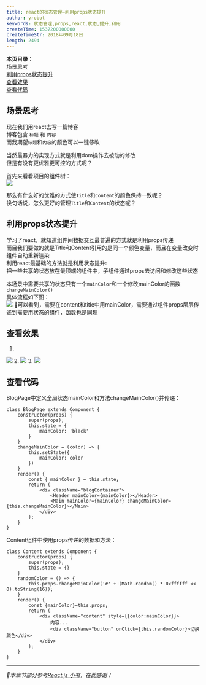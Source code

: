 ```yaml
---
title: react的状态管理—利用props状态提升
author: yrobot
keywords: 状态管理,props,react,状态,提升,利用
createTime: 1537200000000
createTimeStr: 2018年09月18日
length: 2494
---
```


__本页目录：__   
[场景思考](#index)  
[利用props状态提升](#props)  
[查看效果](#result)  
[查看代码](#code)  

<a id='index'></a>

## 场景思考
现在我们用react去写一篇博客  
博客包含 `标题` 和 `内容`  
而我期望`标题`和`内容`的颜色可以一键修改  

当然最暴力的实现方式就是利用dom操作去被动的修改  
但是有没有更优雅更可控的方式呢？  

首先来看看项目的组件树：  
![](https://ws1.sinaimg.cn/large/006tNbRwgy1fvekxo7hlhj30c00aj0sy.jpg)

那么有什么好的优雅的方式使`Title`和`Content`的颜色保持一致呢？  
换句话说，怎么更好的管理`Title`和`Content`的状态呢？  


<a id='props'></a>

## 利用props状态提升
学习了react，就知道组件间数据交互最普遍的方式就是利用props传递  
而目我们要做的就是Title和Content引用的是同一个颜色变量，而且在变量改变时组件自动重新渲染  
利用react最基础的方法就是利用状态提升:  
把一些共享的状态放在最顶端的组件中，子组件通过props去访问和修改这些状态  

本场景中需要共享的状态只有一个`mainColor`和一个修改mainColor的函数`changeMainColor()`  
具体流程如下图：  
![](https://ws1.sinaimg.cn/large/006tNbRwgy1fvexnc4cbcj30ss0poacx.jpg)
可以看到，需要在content和title中用mainColor，需要通过组件props层层传递到需要用状态的组件，函数也是同理  

<a id='result'></a>

## 查看效果
1. 
![](https://ws3.sinaimg.cn/large/006tNbRwgy1fvey3e0sw6j31kw0lmdoe.jpg)
2. 
![](https://ws1.sinaimg.cn/large/006tNbRwgy1fvey3n6qu4j31kw0n1aju.jpg)
3. 
![](https://ws4.sinaimg.cn/large/006tNbRwgy1fvey3xqxwpj31kw0nntin.jpg)


<a id='code'></a>

## 查看代码

BlogPage中定义全局状态mainColor和方法changeMainColor()并传递： 
```
class BlogPage extends Component {
    constructor(props) {
        super(props);
        this.state = {
            mainColor: 'black'
        }
    }
    changeMainColor = (color) => {
        this.setState({
            mainColor: color
        })
    }
    render() {
        const { mainColor } = this.state;
        return (
            <div className="blogContainer">
                <Header mainColor={mainColor}></Header>
                <Main mainColor={mainColor} changeMainColor={this.changeMainColor}></Main>
            </div>
        );
    }
}
```
Content组件中使用props传递的数据和方法：
```
class Content extends Component {
    constructor(props) {
        super(props);
        this.state = {}
    }
    randomColor = () => {
        this.props.changeMainColor('#' + (Math.random() * 0xffffff << 0).toString(16));
    }
    render() {
        const {mainColor}=this.props;
        return (
            <div className="content" style={{color:mainColor}}>
                内容...
                <div className="button" onClick={this.randomColor}>切换颜色</div>
            </div>
        );
    }
}
```


--- 
*本章节部分参考[React.js 小书](http://huziketang.mangojuice.top/books/react/lesson29)，在此感谢！*



